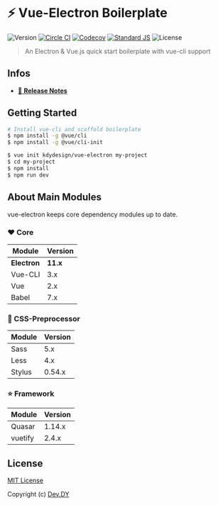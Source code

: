 # ⚡️ Vue-Electron Boilerplate
![Version][version-src]
[![Circle CI][circle-ci-src]][circle-ci-href]
[![Codecov][codecov-src]][codecov-href]
[![Standard JS][standard-js-src]][standard-js-href]
![License][license-src]

> An Electron & Vue.js quick start boilerplate with vue-cli support

## Infos
- [📖 **Release Notes**](./CHANGELOG.md)

## Getting Started

```bash
# Install vue-cli and scaffold boilerplate
$ npm install -g @vue/cli
$ npm install -g @vue/cli-init

$ vue init kdydesign/vue-electron my-project
$ cd my-project
$ npm install
$ npm run dev
```

## About Main Modules
vue-electron keeps core dependency modules up to date.

### ❤️ Core

| Module   | Version          |
|----------|------------------|
| **Electron** | **11.x**              |
| Vue-CLI  | 3.x              |
| Vue      | 2.x              |
| Babel    | 7.x              |

### 🔱 CSS-Preprocessor

| Module | Version          |
|--------|------------------|
| Sass   | 5.x              |
| Less   | 4.x              |
| Stylus | 0.54.x           |

### ⭐️ Framework

| Module | Version          |
|--------|------------------|
| Quasar | 1.14.x            |
| vuetify| 2.4.x            |


## License

[MIT License](./LICENSE)

Copyright (c) [Dev.DY](https://kdydesign.github.io/)

<!-- Badges -->
[version-src]: https://img.shields.io/github/package-json/v/kdydesign/vue-electron?style=flat-square
[circle-ci-src]: https://img.shields.io/circleci/project/github/kdydesign/vue-electron/master.svg?style=flat-square
[circle-ci-href]: https://circleci.com/gh/kdydesign/vue-electron/tree/master
[codecov-src]: https://img.shields.io/codecov/c/github/kdydesign/vue-electron.svg?style=flat-square
[codecov-href]: https://codecov.io/gh/kdydesign/vue-electron
[david-dm-src]: https://david-dm.org/kdydesign/vue-electron/status.svg?style=flat-square
[david-dm-href]: https://david-dm.org/kdydesign/vue-electron
[standard-js-src]: https://img.shields.io/badge/code_style-standard-brightgreen.svg?style=flat-square
[standard-js-href]: https://standardjs.com
[license-src]: https://img.shields.io/github/license/kdydesign/vue-electron?style=flat-square
